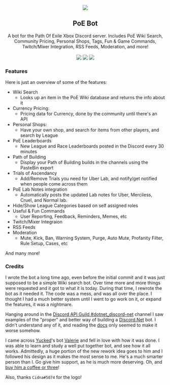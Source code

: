 <p align="center">
	<img src="https://i.imgur.com/BWsSbVi.png" />
	<h2 align="center">PoE Bot</h2>
	<p align="center">
		A bot for the Path Of Exile Xbox Discord server. Includes PoE Wiki Search, Community Pricing, Personal Shops, Tags, Fun & Game Commands, Twitch/Mixer Integration, RSS Feeds, Moderation, and more!
		<br/><br/>
		<a href="https://ci.appveyor.com/project/Kyle-Undefined/poe-bot"><img src="https://ci.appveyor.com/api/projects/status/n57hhid7qefr1vqa/branch/master"/></a>
		<a href="https://ravendb.net"><img src="https://img.shields.io/badge/Powered%20By-RavenDB-E50935.svg?longCache=true&style=flat-square"/></a>
		<a href="https://discord.gg/PGXQs4t"><img src="https://img.shields.io/badge/Join-PoE%20Xbox-7289DA.svg?longCache=true&style=flat-square&logo=discord"/></a>
	</p>
</p>

### Features

Here is just an overview of some of the features:

* Wiki Search
    * Looks up an item in the PoE Wiki database and returns the info about it
* Currency Pricing: 
    * Pricing data for Currency, done by the community until there's an API
* Personal Shops:
    * Have your own shop, and search for items from other players, and search by League
* PoE Leaderboards
    * New League and Race Leaderboards posted in the Discord every 30 minutes
* Path of Building
    * Display your Path of Building builds in the channels using the PasteBin export
* Trials of Ascendancy
    * Add/Remove Trials you need for Uber Lab, and notify/get notified when people come across them
* PoE Lab Notes integration
    * Automatically posts the updated Lab notes for Uber, Merciless, Cruel, and Normal lab.
* Hide/Show League Categories based on self assigned roles
* Useful & Fun Commands
    * User Reporting, Feedback, Reminders, Memes, etc
* Twitch/Mixer Integraion
* RSS Feeds
* Moderation
    * Mute, Kick, Ban, Warning System, Purge, Auto Mute, Profanity Filter, Rule Setup, Cases, etc
	
And many more!

### Credits

I wrote the bot a long time ago, even before the initial commit and it was just supposed to be a simple Wiki search bot. Over time more and more things were requested and it got to what it is today. During that time, I rewrote the bot as it needed it. The code was a mess, and was all over the place. I thought I had a much better system until I went to go work on it, or expand the features, it was a nightmare. 

Hanging around in the [Discord API Guild #dotnet_discord-net](https://discord.gg/jkrBmQR) channel I saw examples of the "proper" and better way of building a [Discord.Net](https://github.com/RogueException/Discord.Net) bot. I didn't understand any of it, and reading the [docs](https://docs.stillu.cc) only seemed to make it worse somehow.

I came across [Yucked](https://github.com/Yucked)'s bot [Valerie](https://github.com/Yucked/Valerie) and fell in love with how it was done. I was able to learn and study a well put together bot, and see how it all works. Admittedly, a huge portion of the new rework idea goes to him and I followed his design as it makes the most sense to me. He's a much smarter person than I. Go give him support, as he is much more deserving. Oh, and [buy him a coffee or three](https://www.buymeacoffee.com/Yucked)!

Also, thanks `Cidna#5074` for the logo!
